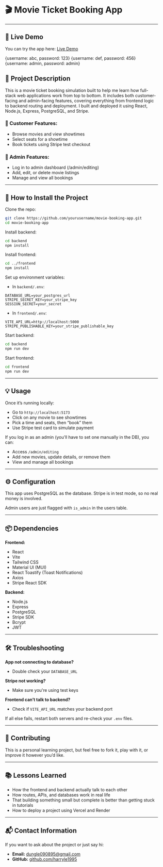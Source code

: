 # 🎬 Movie Ticket Booking App

---

## 🔗 Live Demo

You can try the app here: [Live Demo](https://movie-booking-app-iota-murex.vercel.app/)

{username: abc, password: 123}
{username: def, password: 456} 
{username: admin, password: admin} 

## 📝 Project Description

This is a movie ticket booking simulation built to help me learn how full-stack web applications work from top to bottom. It includes both customer-facing and admin-facing features, covering everything from frontend logic to backend routing and deployment. I built and deployed it using React, Node.js, Express, PostgreSQL, and Stripe.

### 🔸 Customer Features:

- Browse movies and view showtimes
- Select seats for a showtime
- Book tickets using Stripe test checkout

### 🔸 Admin Features:

- Log in to admin dashboard (/admin/editing)
- Add, edit, or delete movie listings
- Manage and view all bookings

---

## 🚀 How to Install the Project

Clone the repo:

```bash
git clone https://github.com/yourusername/movie-booking-app.git
cd movie-booking-app
```

Install backend:

```bash
cd backend
npm install
```

Install frontend:

```bash
cd ../frontend
npm install
```

Set up environment variables:

- In `backend/.env`:

```env
DATABASE_URL=your_postgres_url
STRIPE_SECRET_KEY=your_stripe_key
SESSION_SECRET=your_secret
```

- In `frontend/.env`:

```env
VITE_API_URL=http://localhost:5000
STRIPE_PUBLISHABLE_KEY=your_stripe_publishable_key
```

Start backend:

```bash
cd backend
npm run dev
```

Start frontend:

```bash
cd frontend
npm run dev
```

---

## 💡 Usage

Once it’s running locally:

- Go to `http://localhost:5173`
- Click on any movie to see showtimes
- Pick a time and seats, then “book” them
- Use Stripe test card to simulate payment

If you log in as an admin (you'll have to set one manually in the DB), you can:

- Access `/admin/editing`
- Add new movies, update details, or remove them
- View and manage all bookings

---

## ⚙️ Configuration

This app uses PostgreSQL as the database. Stripe is in test mode, so no real money is involved.

Admin users are just flagged with `is_admin` in the users table.

---

## 📦 Dependencies

**Frontend:**

- React
- Vite
- Tailwind CSS
- Material UI (MUI)
- React Toastify (Toast Notifications)
- Axios
- Stripe React SDK

**Backend:**

- Node.js
- Express
- PostgreSQL
- Stripe SDK
- Bcrypt
- JWT

---

## 🛠 Troubleshooting

**App not connecting to database?**

- Double check your `DATABASE_URL`

**Stripe not working?**

- Make sure you're using test keys

**Frontend can’t talk to backend?**

- Check if `VITE_API_URL` matches your backend port

If all else fails, restart both servers and re-check your `.env` files.

---

## 🤝 Contributing

This is a personal learning project, but feel free to fork it, play with it, or improve it however you’d like.

---

## 📚 Lessons Learned

- How the frontend and backend actually talk to each other
- How routes, APIs, and databases work in real life
- That building something small but complete is better than getting stuck in tutorials
- How to deploy a project using Vercel and Render

---

## 📬 Contact Information

If you want to ask about the project or just say hi:

- **Email:** [dungle090895@gmail.com](mailto\:dungle090895@gmail.com)
- **GitHub:** [github.com/harryle1995](https://github.com/harryle1995)

